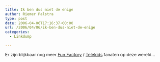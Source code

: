 ```yaml
---
title: Ik ben dus niet de enige
author: Riemer Palstra
type: post
date: 2006-04-06T17:16:37+00:00
url: /2006/04/06/ik-ben-dus-niet-de-enige
categories:
  - Linkdump

---
```

Er zijn blijkbaar nog meer [Fun Factory][1] / [Telekids][1] fanaten op deze wereld&#8230;

 [1]: http://michielveenstra.nl.angrylog.nl/page/log/36423/Jeugdsentiment